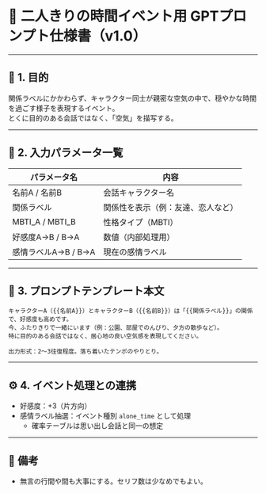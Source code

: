 
# 📘 二人きりの時間イベント用 GPTプロンプト仕様書（v1.0）

---

## 🎯 1. 目的

関係ラベルにかかわらず、キャラクター同士が親密な空気の中で、穏やかな時間を過ごす様子を表現するイベント。  
とくに目的のある会話ではなく、「空気」を描写する。

---

## 🧩 2. 入力パラメータ一覧

| パラメータ名         | 内容                                       |
|----------------------|--------------------------------------------|
| 名前A / 名前B        | 会話キャラクター名                         |
| 関係ラベル           | 関係性を表示（例：友達、恋人など）         |
| MBTI_A / MBTI_B      | 性格タイプ（MBTI）                         |
| 好感度A→B / B→A      | 数値（内部処理用）                         |
| 感情ラベルA→B / B→A | 現在の感情ラベル                           |

---

## 📝 3. プロンプトテンプレート本文

```plaintext
キャラクターA（{{名前A}}）とキャラクターB（{{名前B}}）は「{{関係ラベル}}」の関係で、好感度も高めです。
今、ふたりきりで一緒にいます（例：公園、部屋でのんびり、夕方の散歩など）。
特に目的のある会話ではなく、居心地の良い空気感を表現してください。

出力形式：2〜3往復程度。落ち着いたテンポのやりとり。
```

---

## ⚙️ 4. イベント処理との連携

- 好感度：+3（片方向）
- 感情ラベル抽選：イベント種別 `alone_time` として処理
  - 確率テーブルは思い出し会話と同一の想定

---

## 📝 備考

- 無言の行間や間も大事にする。セリフ数は少なめでもよい。
